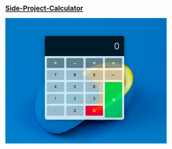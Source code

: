 <h2><a href="https://chenyunzhang.github.io/Side-project-calculator/">Side-Project-Calculator</a></h2>
<img src="calculator.png"/>
